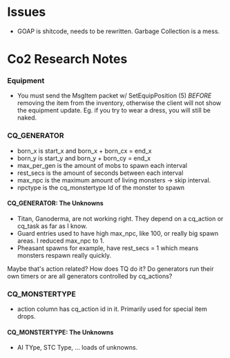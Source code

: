 # Issues
- GOAP is shitcode, needs to be rewritten. Garbage Collection is a mess.

# Co2 Research Notes


### Equipment

* You must send the MsgItem packet w/ SetEquipPosition (5) *BEFORE* removing the item from the inventory, otherwise the client will not show the equipment update. Eg. if you try to wear a dress, you will still be naked.

### CQ_GENERATOR

* born_x is start_x and born_x + born_cx = end_x
* born_y is start_y and born_y + born_cy = end_x
* max_per_gen is the amount of mobs to spawn each interval
* rest_secs is the amount of seconds between each interval
* max_npc is the maximum amount of living monsters -> skip interval.
* npctype is the cq_monstertype Id of the monster to spawn

#### CQ_GENERATOR: The Unknowns

* Titan, Ganoderma, are not working right. They depend on a cq_action or cq_task as far as I know.
* Guard entries used to have high max_npc, like 100, or really big spawn areas. I reduced max_npc to 1. 
* Pheasant spawns for example, have rest_secs = 1 which means monsters respawn really quickly.

Maybe that's action related? How does TQ do it? Do generators run their own timers or are all generators controlled by cq_actions?

### CQ_MONSTERTYPE

* action column has cq_action id in it. Primarily used for special item drops.

#### CQ_MONSTERTYPE: The Unknowns

* AI TYpe, STC Type, ... loads of unknowns.

